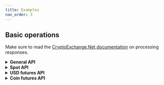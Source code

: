 ```yaml
---
title: Examples
nav_order: 3
---
```


## Basic operations
Make sure to read the [CryptoExchange.Net documentation](https://jkorf.github.io/CryptoExchange.Net/Clients.html#processing-request-responses) on processing responses.

<Details>
<Summary>
<b>General API</b>

</Summary>
<BlockQuote>

### Subaccounts management
```csharp
// Get sub account list
var subAccountBalances = await binanceClient.GeneralApi.SubAccount.GetSubAccountsAsync();

// Transfer 0.001m BTC from master account to a subaccount
var transferResult = await binanceClient.GeneralApi.SubAccount.TransferSubAccountAsync(
                    TransferAccountType.Spot, 
                    TransferAccountType.UsdtFuture, 
                    "BTC",
                    0.001m,
                    toEmail: "test@test.com");
```

### Futures collateral
```csharp
// Add collateral
var result = await binanceClient.GeneralApi.Futures.AdjustCrossCollateralLoanToValueAsync("BTC", "BUSD", 1, AdjustRateDirection.Additional);

// Get transfer history
var transferHistory = await binanceClient.GeneralApi.Futures.GetFuturesTransferHistoryAsync("BTC", DateTime.UtcNow.AddDays(-10));
```

### Mining
```csharp
// Get mining info
var result = await binanceClient.GeneralApi.Mining.GetMiningCoinListAsync();
```


</BlockQuote>
</Details>

<Details>
<Summary>
<b>Spot API</b>

</Summary>
<BlockQuote>

### Get market data
```csharp
// Getting info on all symbols
var spotSymbolData = await binanceClient.SpotApi.ExchangeData.GetExchangeInfoAsync();

// Getting ticker
var spotTickerData = await binanceClient.SpotApi.ExchangeData.GetTickersAsync();

// Getting the order book of a symbol
var spotOrderBookData = await binanceClient.SpotApi.ExchangeData.GetOrderBookAsync("BTCUSDT");

// Getting recent trades of a symbol
var spotTradeHistoryData = await binanceClient.SpotApi.ExchangeData.GetTradeHistoryAsync("BTCUSDT");
```

### Requesting balances
Account info includes a list of balances
```csharp
var spotAccountInfo = await binanceClient.SpotApi.Account.GetAccountInfoAsync();
```
#### Placing order
```csharp
// Placing a buy limit order for 0.001 BTC at a price of 50000USDT each
var orderData = await binanceClient.SpotApi.Trading.PlaceOrderAsync(
                "BTCUSDT",
                OrderSide.Buy,
                OrderType.Limit,
                0.001m,
                50000,
                timeInForce: TimeInForce.GoodTillCanceled);
				
// Placing a market buy order for 50USDT				
var orderData = await binanceClient.SpotApi.Trading.PlaceOrderAsync(
                "BTCUSDT",
                OrderSide.Buy,
                OrderType.Market,
                quoteQuantity: 50);
										
// Place a stop loss order, place a limit order of 0.001 BTC at 39000USDT each when the last trade price drops below 40000USDT
var orderData = await binanceClient.SpotApi.Trading.PlaceOrderAsync(
                "BTCUSDT",
                OrderSide.Buy,
                OrderType.StopLossLimit,
                0.001m,
                39000,
                timeInForce: TimeInForce.GoodTillCancel,
                stopPrice: 40000);
```

### Requesting a specific order
```csharp
// Request info on order with id `1234`
var orderData = await binanceClient.SpotApi.Trading.GetOrderAsync("BTCUSDT", 1234);
```

### Requesting order history
```csharp
// Get all orders conform the parameters
 var ordersData = await binanceClient.SpotApi.Trading.GetOrdersAsync("BTCUSDT");
```

### Cancel order
```csharp
// Cancel order with id `1234`
var orderData = await binanceClient.SpotApi.Trading.CancelOrderAsync("BTCUSDT", 1234);
```

### Get user trades
```csharp
var userTradesResult = await binanceClient.SpotApi.Trading.GetUserTradesAsync("BTCUSDT");
```

### Subscribing to market data updates
```csharp
var subscribeResult = await binanceSocketClient.SpotStreams.SubscribeToAllTickerUpdatesAsync(data =>
{
	// Handle ticker data
});
```

### Subscribing to order updates
```csharp
var listenKey = await binanceClient.SpotApi.Account.StartUserStreamAsync();
if (!listenKey.Success)
{
	// Handler failure
	return;
}
var sub = await binanceSocketClient.SpotStreams.SubscribeToUserDataUpdatesAsync(listenKey.Data, 
	data =>
	{
		// Handle order update
	},
	data =>
	{
		// Handle oco order update
	},
	data =>
	{
		// Handle account balance update, caused by trading
	}, 
	data =>
	{
		// Handle account balance update, caused by withdrawal/deposit or transfers
	});
```

</BlockQuote>
</Details>

<Details>
<Summary>
<b>USD futures API</b>

</Summary>
<BlockQuote>

### Get market data
```csharp
// Getting info on all symbols
var usdFuturesSymbolData = await binanceClient.UsdFuturesApi.ExchangeData.GetExchangeInfoAsync();

// Getting ticker
var usdFuturesTickerData = await binanceClient.UsdFuturesApi.ExchangeData.GetTickersAsync();

// Getting the order book of a symbol
var usdFuturesOrderBookData = await binanceClient.UsdFuturesApi.ExchangeData.GetOrderBookAsync("BTCUSDT");

// Getting recent trades of a symbol
var usdFuturesTradeHistoryData = await binanceClient.UsdFuturesApi.ExchangeData.GetTradeHistoryAsync("BTCUSDT");
```

### Requesting balances
```csharp
var balanceData = await binanceClient.UsdFuturesApi.Account.GetBalancesAsync();
```
### Placing order
```csharp
// Placing a buy limit order for 0.001 BTC at a price of 50000USDT each
var orderData = await binanceClient.UsdFuturesApi.Trading.PlaceOrderAsync(
                "BTCUSDT",
                OrderSide.Buy,
                OrderType.Limit,
                0.001m,
                50000,
                timeInForce: TimeInForce.GoodTillCanceled);
															
// Place a stop loss order, place a limit order of 0.001 BTC at 39000USDT each when the last trade price drops below 40000USDT
var orderData =  await binanceClient.UsdFuturesApi.Trading.PlaceOrderAsync(
                "BTCUSDT",
                Binance.Net.Enums.OrderSide.Buy,
                Binance.Net.Enums.OrderType.Stop,
                0.001m,
                39000,
                timeInForce: Binance.Net.Enums.TimeInForce.GoodTillCanceled,
                stopPrice: 40000);
```

### Requesting a specific order
```csharp
// Request info on order with id `1234`
var orderData = await binanceClient.UsdFuturesApi.Trading.GetOrderAsync("BTCUSDT", 1234);
```

### Requesting order history
```csharp
// Get all orders conform the parameters
 var ordersData = await binanceClient.UsdFuturesApi.Trading.GetOrdersAsync("BTCUSDT");
```

### Cancel order
```csharp
// Cancel order with id `1234`
var orderData = await binanceClient.UsdFuturesApi.Trading.CancelOrderAsync("BTCUSDT", 1234);
```

### Get user trades
```csharp
var userTradesResult = await binanceClient.UsdFuturesApi.Trading.GetUserTradesAsync("BTCUSDT");
```

### Subscribing to market data updates
```csharp
var subscribeResult = await binanceSocketClient.UsdFuturesStreams.SubscribeToAllTickerUpdatesAsync(data => 
{
	// Handle ticker data
});
```

### Subscribing to order updates
```csharp
var listenKey = await binanceClient.UsdFuturesApi.Account.StartUserStreamAsync();
if (!listenKey.Success)
{
	// Handler failure
	return;
}
var sub = await binanceSocketClient.UsdFuturesStreams.SubscribeToUserDataUpdatesAsync(listenKey.Data,
	data =>
	{
		// Handle leverage update
	},
	data =>
	{
		// Handle margin update
	},
	data =>
	{
		// Handle account balance update, caused by trading
	},
	data =>
	{
		// Handle order update
	},
	data =>
	{
		// Handle listen key expired
	});
```

</BlockQuote>
</Details>

<Details>
<Summary>
<b>Coin futures API</b>

</Summary>
<BlockQuote>

### Get market data
```csharp
// Getting info on all symbols
var coinFuturesSymbolData = await binanceClient.CoinFuturesApi.ExchangeData.GetExchangeInfoAsync();

// Getting ticker
var coinFuturesTickerData = await binanceClient.CoinFuturesApi.ExchangeData.GetTickersAsync();

// Getting the order book of a symbol
var coinFuturesOrderBookData = await binanceClient.CoinFuturesApi.ExchangeData.GetOrderBookAsync("BTCUSD_PERP");

// Getting recent trades of a symbol
var coinFuturesTradeHistoryData = await binanceClient.CoinFuturesApi.ExchangeData.GetTradeHistoryAsync("BTCUSD_PERP");
```

### Requesting balances
```csharp
var balanceData = await binanceClient.CoinFuturesApi.Account.GetBalancesAsync();
```
### Placing order
```csharp
// Placing a buy limit order for 100 contracts at a price of 50000USDT each
var orderData = await binanceClient.CoinFuturesApi.Trading.PlaceOrderAsync(
                "BTCUSD_200925",
                OrderSide.Buy,
                OrderType.Limit,
                100, 
                50000,
                timeInForce: TimeInForce.GoodTillCanceled);
```

### Requesting a specific order
```csharp
// Request info on order with id `1234`
var orderData = await binanceClient.CoinFuturesApi.Trading.GetOrderAsync("BTCUSD_PERP", 1234);
```

### Requesting order history
```csharp
// Get all orders conform the parameters
 var ordersData = await binanceClient.CoinFuturesApi.Trading.GetOrdersAsync("BTCUSD_PERP");
```

### Cancel order
```csharp
// Cancel order with id `1234`
var orderData = await binanceClient.CoinFuturesApi.Trading.CancelOrderAsync("BTCUSD_PERP", 1234);
```

### Get user trades
```csharp
var userTradesResult = await binanceClient.CoinFuturesApi.Trading.GetUserTradesAsync();
```

### Subscribing to market data updates
```csharp
var subscribeResult = await binanceSocketClient.CoinFuturesStreams.SubscribeToAllTickerUpdatesAsync(data =>
{
	// Handle ticker data
});
```

### Subscribing to order updates
```csharp
var listenKey = await binanceClient.CoinFuturesApi.Account.StartUserStreamAsync();
if (!listenKey.Success)
{
	// Handler failure
	return;
}
var sub = await binanceSocketClient.CoinFuturesApi.SubscribeToUserDataUpdatesAsync(listenKey.Data,
	data =>
	{
		// Handle leverage update
	},
	data =>
	{
		// Handle margin update
	},
	data =>
	{
		// Handle account balance update, caused by trading
	},
	data =>
	{
		// Handle order update
	},
	data =>
	{
		// Handle listen key expired
	});
```

</BlockQuote>
</Details>
